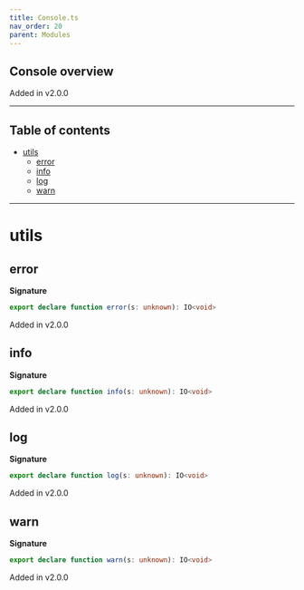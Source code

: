 ```yaml
---
title: Console.ts
nav_order: 20
parent: Modules
---
```


## Console overview

Added in v2.0.0

---

<h2 class="text-delta">Table of contents</h2>

- [utils](#utils)
  - [error](#error)
  - [info](#info)
  - [log](#log)
  - [warn](#warn)

---

# utils

## error

**Signature**

```ts
export declare function error(s: unknown): IO<void>
```

Added in v2.0.0

## info

**Signature**

```ts
export declare function info(s: unknown): IO<void>
```

Added in v2.0.0

## log

**Signature**

```ts
export declare function log(s: unknown): IO<void>
```

Added in v2.0.0

## warn

**Signature**

```ts
export declare function warn(s: unknown): IO<void>
```

Added in v2.0.0
